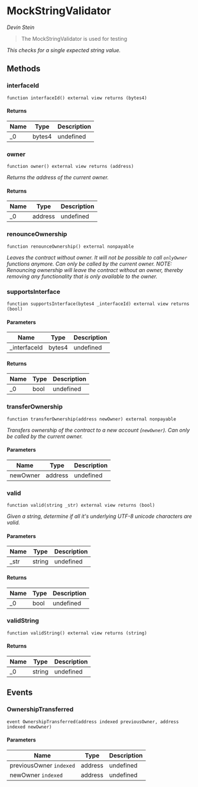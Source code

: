 # MockStringValidator

*Devin Stein*

> The MockStringValidator is used for testing



*This checks for a single expected string value.*

## Methods

### interfaceId

```solidity
function interfaceId() external view returns (bytes4)
```






#### Returns

| Name | Type | Description |
|---|---|---|
| _0 | bytes4 | undefined |

### owner

```solidity
function owner() external view returns (address)
```



*Returns the address of the current owner.*


#### Returns

| Name | Type | Description |
|---|---|---|
| _0 | address | undefined |

### renounceOwnership

```solidity
function renounceOwnership() external nonpayable
```



*Leaves the contract without owner. It will not be possible to call `onlyOwner` functions anymore. Can only be called by the current owner. NOTE: Renouncing ownership will leave the contract without an owner, thereby removing any functionality that is only available to the owner.*


### supportsInterface

```solidity
function supportsInterface(bytes4 _interfaceId) external view returns (bool)
```





#### Parameters

| Name | Type | Description |
|---|---|---|
| _interfaceId | bytes4 | undefined |

#### Returns

| Name | Type | Description |
|---|---|---|
| _0 | bool | undefined |

### transferOwnership

```solidity
function transferOwnership(address newOwner) external nonpayable
```



*Transfers ownership of the contract to a new account (`newOwner`). Can only be called by the current owner.*

#### Parameters

| Name | Type | Description |
|---|---|---|
| newOwner | address | undefined |

### valid

```solidity
function valid(string _str) external view returns (bool)
```



*Given a string, determine if all it&#39;s underlying UTF-8 unicode characters are valid.*

#### Parameters

| Name | Type | Description |
|---|---|---|
| _str | string | undefined |

#### Returns

| Name | Type | Description |
|---|---|---|
| _0 | bool | undefined |

### validString

```solidity
function validString() external view returns (string)
```






#### Returns

| Name | Type | Description |
|---|---|---|
| _0 | string | undefined |



## Events

### OwnershipTransferred

```solidity
event OwnershipTransferred(address indexed previousOwner, address indexed newOwner)
```





#### Parameters

| Name | Type | Description |
|---|---|---|
| previousOwner `indexed` | address | undefined |
| newOwner `indexed` | address | undefined |



